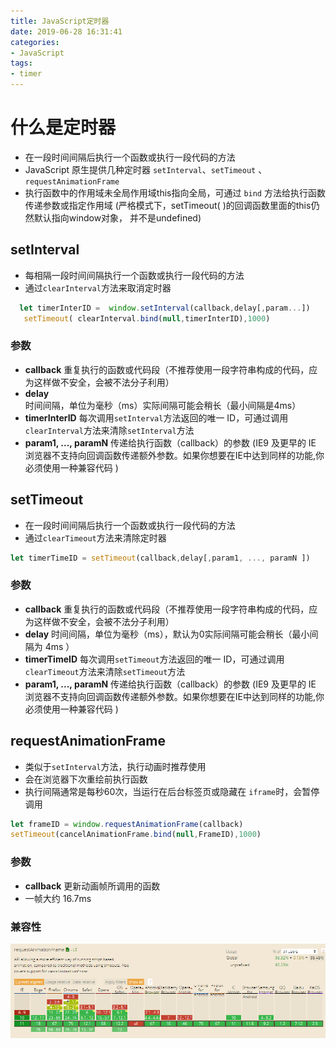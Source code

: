 ```yaml
---
title: JavaScript定时器
date: 2019-06-28 16:31:41
categories:
- JavaScript
tags:
- timer
---
```

# 什么是定时器
- 在一段时间间隔后执行一个函数或执行一段代码的方法
- JavaScript 原生提供几种定时器 `setInterval`、`setTimeout` 、`requestAnimationFrame`
- 执行函数中的作用域未全局作用域this指向全局，可通过 `bind` 方法给执行函数传递参数或指定作用域 (严格模式下，setTimeout( )的回调函数里面的this仍然默认指向window对象， 并不是undefined)

## setInterval
- 每相隔一段时间间隔执行一个函数或执行一段代码的方法
- 通过`clearInterval`方法来取消定时器
```javascript
  let timerInterID =  window.setInterval(callback,delay[,param...])
   setTimeout( clearInterval.bind(null,timerInterID),1000)
```
### 参数

- **callback** 重复执行的函数或代码段（不推荐使用一段字符串构成的代码，应为这样做不安全，会被不法分子利用）
- **delay** 时间间隔，单位为毫秒（ms）实际间隔可能会稍长（最小间隔是4ms）
- **timerInterID** 每次调用`setInterval`方法返回的唯一 ID，可通过调用 `clearInterval`方法来清除`setInterval`方法
- **param1, ..., paramN** 传递给执行函数（callback）的参数 (<label>IE9 及更早的 IE 浏览器不支持向回调函数传递额外参数。如果你想要在IE中达到同样的功能,你必须使用一种兼容代码</label> )



## setTimeout
- 在一段时间间隔后执行一个函数或执行一段代码的方法
- 通过`clearTimeout`方法来清除定时器
```javascript
let timerTimeID = setTimeout(callback,delay[,param1, ..., paramN ])
```

### 参数

- **callback** 重复执行的函数或代码段（不推荐使用一段字符串构成的代码，应为这样做不安全，会被不法分子利用）
- **delay** 时间间隔，单位为毫秒（ms），默认为0实际间隔可能会稍长（最小间隔为 4ms ）
- **timerTimeID** 每次调用`setTimeout`方法返回的唯一 ID，可通过调用 `clearTimeout`方法来清除`setTimeout`方法
- **param1, ..., paramN** 传递给执行函数（callback）的参数 (<label>IE9 及更早的 IE 浏览器不支持向回调函数传递额外参数。如果你想要在IE中达到同样的功能,你必须使用一种兼容代码</label> )


## requestAnimationFrame

- 类似于`setInterval`方法，执行动画时推荐使用
- 会在浏览器下次重绘前执行函数
- 执行间隔通常是每秒60次，当运行在后台标签页或隐藏在 `iframe`时，会暂停调用
```javascript
let frameID = window.requestAnimationFrame(callback)
setTimeout(cancelAnimationFrame.bind(null,FrameID),1000)
```
### 参数

- **callback** 更新动画帧所调用的函数
- 一帧大约 16.7ms

### 兼容性
![requestAnimationFrame](/static/img/requestAnimationFrame.png)
